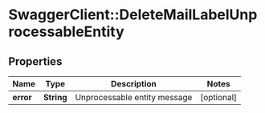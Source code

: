# SwaggerClient::DeleteMailLabelUnprocessableEntity

## Properties
Name | Type | Description | Notes
------------ | ------------- | ------------- | -------------
**error** | **String** | Unprocessable entity message | [optional] 



